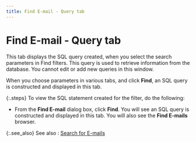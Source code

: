 ```yaml
---
title: Find E-mail - Query tab
---
```


# Find E-mail - Query tab


This tab displays the SQL query created, when you select the search  parameters in Find filters. This query is used to retrieve information  from the database. You cannot edit or add new queries in this window.


When you choose parameters in various tabs, and click **Find**,  an SQL query is constructed and displayed in this tab.


{:.steps}
To view the SQL statement created for the  filter, do the following:

- From the **Find E-mail** dialog box, click **Find**. You will see an SQL query is constructed  and displayed in this tab. You will also see the **Find 
 E-mails** browser.



{:.see_also}
See also
: [Search for E-mails]({{site.eml_baseurl}}/use-everest-e-mail/search_for_e_mails.html)
